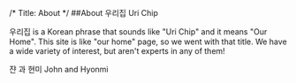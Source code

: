 /*
Title: About
*/
##About 우리집 Uri Chip

우리집 is a Korean phrase that sounds like "Uri Chip" and it means "Our Home".  This site is like "our home" page, so we went with that title.  We have a wide variety of interest, but aren't experts in any of them! 


쟌 과 현미 John and Hyonmi
